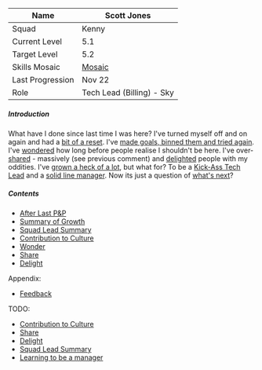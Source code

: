 
| Name | Scott Jones |
| ---- | ---- |
| Squad | Kenny |
| Current Level | 5.1 |
| Target Level | 5.2 |
| Skills Mosaic | [Mosaic](https://docs.google.com/spreadsheets/d/1BXshzbg8LUgAmbuItbt-kRz3tM549PDkzPxs2aWHojM/edit?usp=sharing) |
| Last Progression | Nov 22 |
| Role | Tech Lead (Billing) - Sky |
##### Introduction

What have I done since last time I was here? I've turned myself off and on again and had a [bit of a reset](Details/Reset%20Year.md). I've [made goals, binned them and tried again](Details/After%20Last%20P&P.md). I've [wondered](Details/Wonder.md) how long before people realise I shouldn't be here. I've over-[shared](Details/Share.md) - massively (see previous comment) and [delighted](Details/Delight.md) people with my oddities. I've [grown a heck of a lot](Details/Summary%20of%20Growth.md), but what for? To be a [Kick-Ass Tech Lead](Details/Being%20a%20Kick-Ass%20Tech%20Lead.md) and a [solid line manager](Details/Learning%20to%20be%20a%20Manager.md). Now its just a question of [what's next](Details/What's%20Next?.md)?
##### Contents
- [After Last P&P](Details/After%20Last%20P&P.md)
- [Summary of Growth](Details/Summary%20of%20Growth.md)
- [Squad Lead Summary](Details/Squad%20Lead%20Summary.md)
- [Contribution to Culture](Details/Contribution%20to%20Culture.md)
- [Wonder](Details/Wonder.md)
- [Share](Details/Share.md)
- [Delight](Details/Delight.md)

Appendix:
- [Feedback](Details/Feedback.md)

TODO:
- [Contribution to Culture](Details/Contribution%20to%20Culture.md)
- [Share](Details/Share.md)
- [Delight](Details/Delight.md)
- [Squad Lead Summary](Details/Squad%20Lead%20Summary.md)
- [Learning to be a manager](Details/Learning%20to%20be%20a%20manager.md)